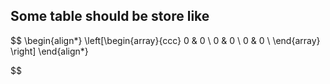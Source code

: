 

## Some table should be store like


$$
\begin{align*} 
	\left[\begin{array}{ccc}
		0 &	0 \\ 
		0 &	0 \\ 
		0 &	0 \\ 
	\end{array}
	\right]
\end{align*}

$$


